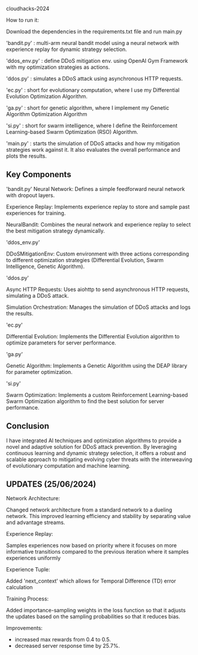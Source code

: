 ﻿ cloudhacks-2024

How to run it:

Download the dependencies in the requirements.txt file and run main.py

'bandit.py' : multi-arm neural bandit model using a neural network with experience replay for dynamic strategy selection.

'ddos_env.py' : define DDoS mitigation env. using OpenAI Gym Framework with my optimization strategies as actions.

'ddos.py' : simulates a DDoS attack using asynchronous HTTP requests.

'ec.py' : short for evolutionary computation, where I use my Differential Evolution Optimization Algorithm.

'ga.py' : short for genetic algorithm, where I implement my Genetic Algorithm Optimization Algorithm

'si.py' : short for swarm intelligence, where I define the Reinforcement Learning-based Swarm Optimization (RSO) Algorithm.

'main.py' : starts the simulation of DDoS attacks and how my mitigation strategies work against it. It also evaluates the overall performance and plots the results.

## Key Components ##

'bandit.py'
Neural Network: Defines a simple feedforward neural network with dropout layers.

Experience Replay: Implements experience replay to store and sample past experiences for training.

NeuralBandit: Combines the neural network and experience replay to select the best mitigation strategy dynamically.

'ddos_env.py'

DDoSMitigationEnv: Custom environment with three actions corresponding to different optimization strategies (Differential Evolution, Swarm Intelligence, Genetic Algorithm).

'ddos.py'

Async HTTP Requests: Uses aiohttp to send asynchronous HTTP requests, simulating a DDoS attack.

Simulation Orchestration: Manages the simulation of DDoS attacks and logs the results.

'ec.py'

Differential Evolution: Implements the Differential Evolution algorithm to optimize parameters for server performance.

'ga.py'

Genetic Algorithm: Implements a Genetic Algorithm using the DEAP library for parameter optimization.

'si.py'

Swarm Optimization: Implements a custom Reinforcement Learning-based Swarm Optimization algorithm to find the best solution for server performance.


## Conclusion ##

I have integrated AI techniques and optimization algorithms to provide a novel and adaptive solution for DDoS attack prevention. By leveraging continuous learning and dynamic strategy selection, it offers a robust and scalable approach to mitigating evolving cyber threats with the interweaving of evolutionary computation and machine learning.


## UPDATES (25/06/2024)

Network Architecture:


Changed network architecture from a standard network to a dueling network. This improved learning efficiency and stability by separating value and advantage streams.


Experience Replay:

Samples experiences now based on priority where it focuses on more informative transitions compared to the previous iteration where it samples experiences uniformly

Experience Tuple:

Added 'next_context' which allows for Temporal Difference (TD) error calculation

Training Process:

Added importance-sampling weights in the loss function so that it adjusts the updates based on the sampling probabilities so that it reduces bias.

Improvements: 
- increased max rewards from 0.4 to 0.5.
- decreased server response time by 25.7%.


